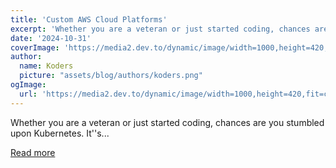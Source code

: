```yaml
---
title: 'Custom AWS Cloud Platforms'
excerpt: 'Whether you are a veteran or just started coding, chances are you stumbled upon Kubernetes. It''s...'
date: '2024-10-31'
coverImage: 'https://media2.dev.to/dynamic/image/width=1000,height=420,fit=cover,gravity=auto,format=auto/https%3A%2F%2Fdev-to-uploads.s3.amazonaws.com%2Fuploads%2Farticles%2Fymwjv6bjk59q1kguz7ip.jpeg'
author:
  name: Koders
  picture: "assets/blog/authors/koders.png"
ogImage:
  url: 'https://media2.dev.to/dynamic/image/width=1000,height=420,fit=cover,gravity=auto,format=auto/https%3A%2F%2Fdev-to-uploads.s3.amazonaws.com%2Fuploads%2Farticles%2Fymwjv6bjk59q1kguz7ip.jpeg'
---
```


Whether you are a veteran or just started coding, chances are you stumbled upon Kubernetes. It''s...

[Read more](https://dev.to/cyclops-ui/custom-aws-cloud-platforms-1i94)
